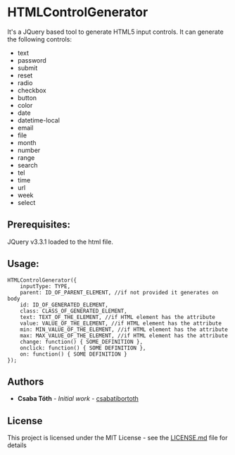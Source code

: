 # HTMLControlGenerator

It's a JQuery based tool to generate HTML5 input controls. It can generate the following controls:

* text
* password
* submit
* reset
* radio
* checkbox
* button
* color
* date
* datetime-local
* email
* file
* month
* number
* range
* search
* tel
* time
* url
* week
* select

## Prerequisites:
JQuery v3.3.1 loaded to the html file.

## Usage: 

```
HTMLControlGenerator({
    inputType: TYPE,
    parent: ID_OF_PARENT_ELEMENT, //if not provided it generates on body
    id: ID_OF_GENERATED_ELEMENT,
    class: CLASS_OF_GENERATED_ELEMENT,
    text: TEXT_OF_THE_ELEMENT, //if HTML element has the attribute
    value: VALUE_OF_THE_ELEMENT, //if HTML element has the attribute
    min: MIN_VALUE_OF_THE_ELEMENT, //if HTML element has the attribute
    max: MAX_VALUE_OF_THE_ELEMENT, //if HTML element has the attribute
    change: function() { SOME_DEFINITION },
    onclick: function() { SOME DEFINITION },
    on: function() { SOME DEFINITION }
});
```
## Authors

* **Csaba Tóth** - *Initial work* - [csabatibortoth](https://github.com/csabatibortoth)

## License

This project is licensed under the MIT License - see the [LICENSE.md](LICENSE.md) file for details

